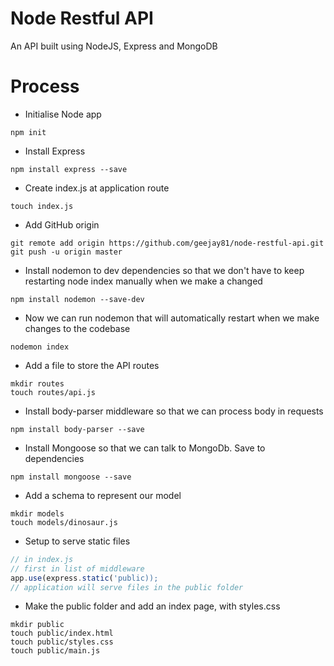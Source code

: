 # Node Restful API

An API built using NodeJS, Express and MongoDB

# Process
- Initialise Node app
```
npm init
```
- Install Express
```
npm install express --save
```
- Create index.js at application route
```
touch index.js
```
- Add GitHub origin
```
git remote add origin https://github.com/geejay81/node-restful-api.git
git push -u origin master
```
- Install nodemon to dev dependencies so that we don't have to keep restarting node index manually when we make a changed
```
npm install nodemon --save-dev
```
- Now we can run nodemon that will automatically restart when we make changes to the codebase
```
nodemon index
```
- Add a file to store the API routes
```
mkdir routes
touch routes/api.js
```
- Install body-parser middleware so that we can process body in requests
```
npm install body-parser --save
```
- Install Mongoose so that we can talk to MongoDb. Save to dependencies
```
npm install mongoose --save
```
- Add a schema to represent our model
```
mkdir models
touch models/dinosaur.js
```
- Setup to serve static files
``` js
// in index.js
// first in list of middleware
app.use(express.static('public));
// application will serve files in the public folder
```
- Make the public folder and add an index page, with styles.css
```
mkdir public
touch public/index.html
touch public/styles.css
touch public/main.js
```